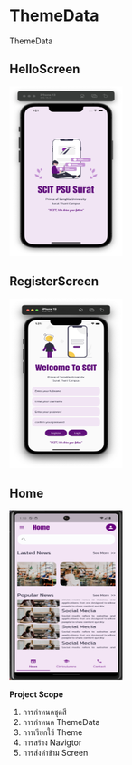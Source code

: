 # ThemeData

ThemeData

## HelloScreen

<img src='assets/images/HelloScreen.png' width='200px' height='300px'>

## RegisterScreen

<img src='assets/images/RegisterScreen.png' width='200px' height='300px'>

## Home

<img src='assets/images/home.png' width='200px' height='300px'>

**Project Scope**

1. การกำหนดชุดสี
2. การกำหนด ThemeData
3. การเรียกใช้ Theme
4. การสร้าง Navigtor
5. การส่งค่าข้าม Screen
